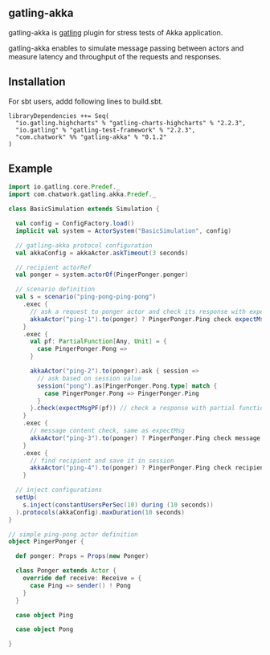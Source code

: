 gatling-akka
--------------

gatling-akka is [gatling](https://github.com/gatling/gatling) plugin for stress tests of Akka application.

gatling-akka enables to simulate message passing between actors and measure latency and throughput of the requests and responses.


## Installation

For sbt users, addd following lines to build.sbt.

```
libraryDependencies ++= Seq(
  "io.gatling.highcharts" % "gatling-charts-highcharts" % "2.2.3",
  "io.gatling" % "gatling-test-framework" % "2.2.3",
  "com.chatwork" %% "gatling-akka" % "0.1.2"
)
```


## Example

```scala
import io.gatling.core.Predef._
import com.chatwork.gatling.akka.Predef._

class BasicSimulation extends Simulation {

  val config = ConfigFactory.load()
  implicit val system = ActorSystem("BasicSimulation", config)

  // gatling-akka protocol configuration
  val akkaConfig = akkaActor.askTimeout(3 seconds)

  // recipient actorRef
  val ponger = system.actorOf(PingerPonger.ponger)

  // scenario definition
  val s = scenario("ping-pong-ping-pong")
    .exec {
      // ask a request to ponger actor and check its response with expectMsg and then save it in session if the check passes
      akkaActor("ping-1").to(ponger) ? PingerPonger.Ping check expectMsg(PingerPonger.Pong).saveAs("pong")
    }
    .exec {
      val pf: PartialFunction[Any, Unit] = {
        case PingerPonger.Pong =>
      }

      akkaActor("ping-2").to(ponger).ask { session =>
        // ask based on session value
        session("pong").as[PingerPonger.Pong.type] match {
          case PingerPonger.Pong => PingerPonger.Ping
        }
      }.check(expectMsgPF(pf)) // check a response with partial function with expectMsgPF
    }
    .exec {
      // message content check, same as expectMsg
      akkaActor("ping-3").to(ponger) ? PingerPonger.Ping check message.is(PingerPonger.Pong)
    }
    .exec {
      // find recipient and save it in session
      akkaActor("ping-4").to(ponger) ? PingerPonger.Ping check recipient.find.exists.saveAs("recipient")
    }

  // inject configurations
  setUp(
    s.inject(constantUsersPerSec(10) during (10 seconds))
  ).protocols(akkaConfig).maxDuration(10 seconds)
}

// simple ping-pong actor definition
object PingerPonger {

  def ponger: Props = Props(new Ponger)

  class Ponger extends Actor {
    override def receive: Receive = {
      case Ping => sender() ! Pong
    }
  }

  case object Ping

  case object Pong

}
```
